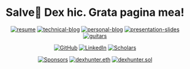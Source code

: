 <div align="center">
<h1 align="center">Salve👋 Dex hic. Grata pagina mea!</h1>
    <!-- Latin Dex here. Welcome to my page -->
</div>
 
<p align="center">
	<a href="https://github.com/dexhunter/yaacv/releases"><img src="https://img.shields.io/static/v1?label=EN&message=Resume&color=red" alt="resume"></a>
	<a href="http://blog.dex.moe"><img src="https://img.shields.io/badge/Technical-Blog-brightgreen" alt="technical-blog"></a>
	<a href="https://books.dex.moe"><img src="https://img.shields.io/badge/Personal-Blog-blueviolet" alt="personal-blog"></a>
	<a href="http://slides.dex.moe"><img src="https://img.shields.io/badge/Presentation-Slides-brown" alt="presentation-slides"></a>
	<a href="http://guitars.dex.moe"><img src="https://img.shields.io/badge/Guitars-🎸-lightgreen" alt="guitars"></a>
</p>

<p align="center">
		<a href="https://github.com/dexhunter"><img src="https://img.shields.io/github/followers/dexhunter.svg?label=GitHub&style=social" alt="GitHub"></a>
	<a href="https://www.linkedin.com/in/dex-xu"><img src="https://img.shields.io/badge/LinkedIn--_.svg?style=social&logo=linkedin" alt="LinkedIn"></a>
	<a href="https://scholar.google.co.jp/citations?user=8Ez_u30AAAAJ&hl=en"><img src="https://img.shields.io/endpoint?url=https%3A%2F%2Fgoogle-scholar-badge.replit.app%2Fcitations%3Fuser%3D8Ez_u30AAAAJ" alt="Scholars"></a>
</p>

<p align="center">
	<a href="https://github.com/sponsors/dexhunter"><img src="https://img.shields.io/badge/sponsor-30363D?style=for-the-badge&logo=GitHub-Sponsors&logoColor=#white" alt="Sponsors"></a>
	<a href="https://etherscan.io/address/dexhunter.eth"><img src="https://img.shields.io/badge/Ethereum-3C3C3D?style=for-the-badge&logo=Ethereum&logoColor=white" alt="dexhunter.eth"></a>
	<a href="https://explorer.solana.com/address/dexhunter.sol"><img src="https://img.shields.io/badge/Solana-9945FF?style=for-the-badge&logo=Solana&logoColor=white" alt="dexhunter.sol"></a>
</p>

<!-- <p align="center">
<a href="http://github.com/dexhunter/dexhunter">
	<img align="center" src="https://github-readme-stats.vercel.app/api/top-langs/?username=dexhunter&bg_color=50,904e95,e96443&title_color=fff&text_color=fff&exclude_repo=cs231n,allreduce-experiments,XJTLU-ECO301" />
</a>

<a href="https://github.com/dexhunter/dexhunter">
	<img align="center" src="https://github-readme-stats.vercel.app/api?username=dexhunter&bg_color=50,e96443,904e95&title_color=000&text_color=000&line_height=40" />
</a>
</p> -->
